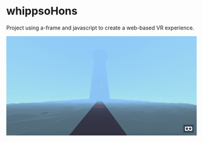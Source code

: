 # whippsoHons

Project using a-frame and javascript to create a web-based VR experience.

![VR Project - lighthouse](https://github.com/whippsofacto/whippsoHons/blob/master/whippVR.gif)
